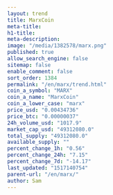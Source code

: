 ```yaml
---
layout: trend
title: MarxCoin
meta-title: 
h1-title: 
meta-description: 
image: "/media/1382578/marx.png"
published: true
allow_search_engine: false
sitemap: false
enable_comment: false
sort_order: 1384
permalink: "/en/marx/trend.html"
coin_a_symbol: "MARX"
coin_a_name: "MarxCoin"
coin_a_lower_case: "marx"
price_usd: "0.00434736"
price_btc: "0.00000037"
24h_volume_usd: "1017.9"
market_cap_usd: "49312080.0"
total_supply: "49312080.0"
available_supply: ""
percent_change_1h: "0.56"
percent_change_24h: "7.15"
percent_change_7d: "-14.17"
last_updated: "1517140754"
parent-url: "/en/marx/"
author: Sam
---
```


